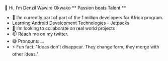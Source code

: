👋 Hi, I’m Denzil Wawire Okwako 
** Passion beats Talent **

- 🌱 I’m currently part of part of the 1 million developers for Africa program.
- Learning Android Development Technologies - Jetpacks
- 💞️ I’m looking to collaborate on real world projects
- 📫 Reach me on my twitter.
- 😄 Pronouns: ...
- ⚡ Fun fact: "Ideas don't disappear. They change form, they merge with other ideas."


<!---
dokwako/dokwako is a ✨ special ✨ repository because its `README.md` (this file) appears on your GitHub profile.
You can click the Preview link to take a look at your changes.
--->
